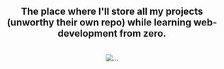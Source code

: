 <h2 align="center">The place where I'll store all my projects (unworthy their own repo) while learning web-development from zero.</h2>
<br>


<div align="center">
  <img src="https://c.tenor.com/Nv3oWnQyAaEAAAAd/seulisasoo-monkey.gif" alt="...">
</div>
